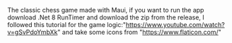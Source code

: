 The classic chess game made with Maui, 
if you want to run the app download .Net 8 RunTimer and download the zip from the release,
I followed this tutorial for the game logic:"https://www.youtube.com/watch?v=gSvPdoYmbXk" 
and take some icons from "https://www.flaticon.com/"
